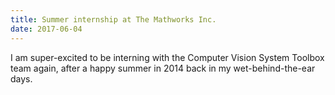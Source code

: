 ```yaml
---
title: Summer internship at The Mathworks Inc.
date: 2017-06-04
---
```


I am super-excited to be interning with the Computer Vision System Toolbox team again, after a happy summer in 2014 back in my wet-behind-the-ear days. 
